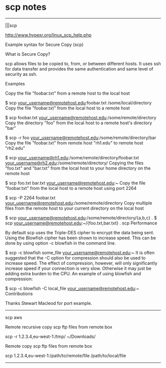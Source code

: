 # scp notes

----

|||scp

http://www.hypexr.org/linux_scp_help.php


Example syntax for Secure Copy (scp)

What is Secure Copy?

scp allows files to be copied to, from, or between different hosts. It uses ssh for data transfer and provides the same authentication and same level of security as ssh.

Examples

Copy the file "foobar.txt" from a remote host to the local host

$ scp your_username@remotehost.edu:foobar.txt /some/local/directory
Copy the file "foobar.txt" from the local host to a remote host

$ scp foobar.txt your_username@remotehost.edu:/some/remote/directory
Copy the directory "foo" from the local host to a remote host's directory "bar"

$ scp -r foo your_username@remotehost.edu:/some/remote/directory/bar
Copy the file "foobar.txt" from remote host "rh1.edu" to remote host "rh2.edu"

$ scp your_username@rh1.edu:/some/remote/directory/foobar.txt \
your_username@rh2.edu:/some/remote/directory/
Copying the files "foo.txt" and "bar.txt" from the local host to your home directory on the remote host

$ scp foo.txt bar.txt your_username@remotehost.edu:~
Copy the file "foobar.txt" from the local host to a remote host using port 2264

$ scp -P 2264 foobar.txt your_username@remotehost.edu:/some/remote/directory
Copy multiple files from the remote host to your current directory on the local host

$ scp your_username@remotehost.edu:/some/remote/directory/\{a,b,c\} .
$ scp your_username@remotehost.edu:~/\{foo.txt,bar.txt\} .
scp Performance

By default scp uses the Triple-DES cipher to encrypt the data being sent. Using the Blowfish cipher has been shown to increase speed. This can be done by using option -c blowfish in the command line.

$ scp -c blowfish some_file your_username@remotehost.edu:~
It is often suggested that the -C option for compression should also be used to increase speed. The effect of compression, however, will only significantly increase speed if your connection is very slow. Otherwise it may just be adding extra burden to the CPU. An example of using blowfish and compression:

$ scp -c blowfish -C local_file your_username@remotehost.edu:~
Contributions

Thanks Stewart Macleod for port example.

----

scp aws

Remote recursive copy scp ftp files from remote box

scp -r 1.2.3.4,eu-west-1:/tmp/ ~/Downloads/

Remote copy scp ftp files from remote box

scp 1.2.3.4,eu-west-1:/path/to/remote/file /path/to/local/file

----